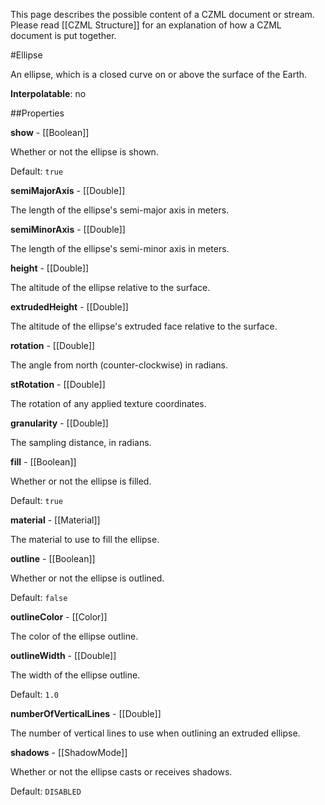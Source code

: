 This page describes the possible content of a CZML document or stream.  Please read [[CZML Structure]] for an explanation of how a CZML document is put together.

#Ellipse

An ellipse, which is a closed curve on or above the surface of the Earth.

**Interpolatable**: no

##Properties

**show** - [[Boolean]]

Whether or not the ellipse is shown.

Default: `true`


**semiMajorAxis** - [[Double]]

The length of the ellipse's semi-major axis in meters.


**semiMinorAxis** - [[Double]]

The length of the ellipse's semi-minor axis in meters.


**height** - [[Double]]

The altitude of the ellipse relative to the surface.


**extrudedHeight** - [[Double]]

The altitude of the ellipse's extruded face relative to the surface.


**rotation** - [[Double]]

The angle from north (counter-clockwise) in radians.


**stRotation** - [[Double]]

The rotation of any applied texture coordinates.


**granularity** - [[Double]]

The sampling distance, in radians.


**fill** - [[Boolean]]

Whether or not the ellipse is filled.

Default: `true`


**material** - [[Material]]

The material to use to fill the ellipse.


**outline** - [[Boolean]]

Whether or not the ellipse is outlined.

Default: `false`


**outlineColor** - [[Color]]

The color of the ellipse outline.


**outlineWidth** - [[Double]]

The width of the ellipse outline.

Default: `1.0`


**numberOfVerticalLines** - [[Double]]

The number of vertical lines to use when outlining an extruded ellipse.


**shadows** - [[ShadowMode]]

Whether or not the ellipse casts or receives shadows.

Default: `DISABLED`


